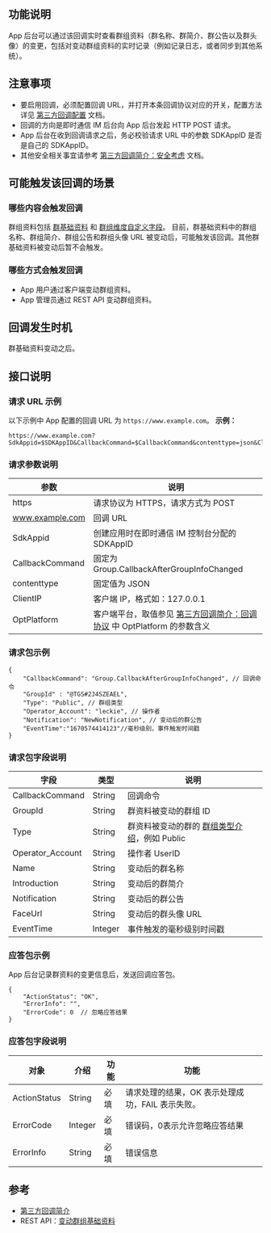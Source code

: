 ## 功能说明
App 后台可以通过该回调实时查看群组资料（群名称、群简介、群公告以及群头像）的变更，包括对变动群组资料的实时记录（例如记录日志，或者同步到其他系统）。

## 注意事项

- 要启用回调，必须配置回调 URL，并打开本条回调协议对应的开关，配置方法详见 [第三方回调配置](https://intl.cloud.tencent.com/document/product/1047/34520) 文档。
- 回调的方向是即时通信 IM 后台向 App 后台发起 HTTP POST 请求。
- App 后台在收到回调请求之后，务必校验请求 URL 中的参数 SDKAppID 是否是自己的 SDKAppID。
- 其他安全相关事宜请参考 [第三方回调简介：安全考虑](https://intl.cloud.tencent.com/document/product/1047/34354) 文档。

## 可能触发该回调的场景

### 哪些内容会触发回调

群组资料包括 [群基础资料](https://intl.cloud.tencent.com/document/product/1047/33529) 和 [群组维度自定义字段](https://intl.cloud.tencent.com/document/product/1047/33529)。
目前，群基础资料中的群组名称、群组简介、群组公告和群组头像 URL 被变动后，可能触发该回调。其他群基础资料被变动后暂不会触发。

### 哪些方式会触发回调

- App 用户通过客户端变动群组资料。
- App 管理员通过 REST API 变动群组资料。

## 回调发生时机

群基础资料变动之后。

## 接口说明

### 请求 URL 示例

以下示例中 App 配置的回调 URL 为 `https://www.example.com`。
**示例：**

```
https://www.example.com?SdkAppid=$SDKAppID&CallbackCommand=$CallbackCommand&contenttype=json&ClientIP=$ClientIP&OptPlatform=$OptPlatform
```

### 请求参数说明

| 参数 | 说明 |
| --- | --- |
| https | 请求协议为 HTTPS，请求方式为 POST |
| www.example.com | 回调 URL |
| SdkAppid | 创建应用时在即时通信 IM 控制台分配的 SDKAppID |
| CallbackCommand | 固定为 Group.CallbackAfterGroupInfoChanged |
| contenttype | 固定值为 JSON |
| ClientIP | 客户端 IP，格式如：127.0.0.1 |
| OptPlatform | 客户端平台，取值参见 [第三方回调简介：回调协议](https://intl.cloud.tencent.com/document/product/1047/34354) 中 OptPlatform 的参数含义 |

### 请求包示例

```
{
    "CallbackCommand": "Group.CallbackAfterGroupInfoChanged", // 回调命令
    "GroupId" : "@TGS#2J4SZEAEL",
    "Type": "Public", // 群组类型
    "Operator_Account": "leckie", // 操作者
    "Notification": "NewNotification", // 变动后的群公告
    "EventTime":"1670574414123"//毫秒级别，事件触发时间戳		
}
```



### 请求包字段说明

| 字段 | 类型 | 说明 |
| --- | --- | --- |
| CallbackCommand | String | 回调命令 |
| GroupId | String | 群资料被变动的群组 ID |
| Type | String | 群资料被变动的群的 [群组类型介绍](https://intl.cloud.tencent.com/document/product/1047/33529)，例如 Public |
| Operator_Account | String | 操作者 UserID |
| Name | String | 变动后的群名称 |
| Introduction | String | 变动后的群简介 |
| Notification | String | 变动后的群公告 |
| FaceUrl | String | 变动后的群头像 URL |
| EventTime | Integer | 事件触发的毫秒级别时间戳 |

### 应答包示例

App 后台记录群资料的变更信息后，发送回调应答包。

```
{
    "ActionStatus": "OK",
    "ErrorInfo": "",
    "ErrorCode": 0  // 忽略应答结果
}
```

### 应答包字段说明

| 对象 | 介绍 | 功能 | 功能 |
| --- | --- | --- | --- |
| ActionStatus | String | 必填 | 请求处理的结果，OK 表示处理成功，FAIL 表示失败。 |
| ErrorCode | Integer | 必填 | 错误码，0表示允许忽略应答结果 |
| ErrorInfo | String | 必填 | 错误信息 |

## 参考

- [第三方回调简介](https://intl.cloud.tencent.com/document/product/1047/34354)
- REST API：[变动群组基础资料](https://intl.cloud.tencent.com/document/product/1047/34962)


